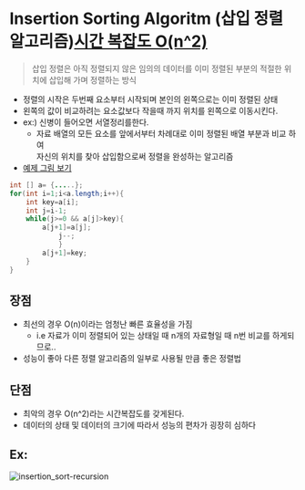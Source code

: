 # Insertion Sorting Algoritm (삽입 정렬 알고리즘)[시간 복잡도 O(n^2)](stable)
>삽입 정렬은 아직 정렬되지 않은 임의의 데이터를 이미 정렬된 부분의 적절한 위치에 삽입해 가며 정렬하는 방식
- 정렬의 시작은 두번째 요소부터 시작되며 본인의 왼쪽으로는 이미 정렬된 상태
- 왼쪽의 값이 비교하려는 요소값보다 작을때 까지 위치를 왼쪽으로 이동시킨다.
- ex:) 신병이 들어오면 서열정리를한다.
    - 자료 배열의 모든 요소를 앞에서부터 차례대로 이미 정렬된 배열 부분과 비교 하여<br>자신의 위치를 찾아 삽입함으로써 정렬을 완성하는 알고리즘
- [예제 그림 보기](#Ex:)

```java
int [] a= {.....};
for(int i=1;i<a.length;i++){
    int key=a[i];
    int j=i-1;
    while(j>=0 && a[j]>key){
        a[j+1]=a[j];
            j--;
            }
        a[j+1]=key;
    }
}
```
## 장점
- 최선의 경우 O(n)이라는 엄청난 빠른 효율성을 가짐
    - i.e 자료가 이미 정렬되어 있는 상태일 때 n개의 자료형일 때 n번 비교를 하게되므로..
- 성능이 좋아 다른 정렬 알고리즘의 일부로 사용될 만큼 좋은 정렬법

## 단점
- 최악의 경우 O(n^2)라는 시간복잡도를 갖게된다.
- 데이터의 상태 및 데이터의 크기에 따라서 성능의 편차가 굉장히 심하다

## Ex:
![insertion_sort-recursion](https://user-images.githubusercontent.com/60641307/76817980-b7923300-6847-11ea-9dcc-9a566fae77e0.png)